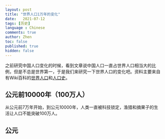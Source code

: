 ```yaml
---
layout: post
title: "世界人口1万年的变化"
date:   2021-07-12
tags: [历史]
language : Chinese
comments: true
author: Zhen
toc: false
published: true
hidden: false
---
```

之前研究中国人口变化的时候，看到文章说中国人口一直占世界人口相当大的比例，但是不总是世界第一，于是我们来研究一下世界人口的变化吧。资料主要来自有Wiki百科的[世界人口](https://zh.wikipedia.org/wiki/%E4%B8%96%E7%95%8C%E4%BA%BA%E5%8F%A3)和[人口史](https://zh.m.wikipedia.org/wiki/%E4%BA%BA%E5%8F%A3%E5%8F%B2)。

## 公元前10000年（100万人）
从公元前7万年开始，到公元10000年，人类一直被科技锁定，渔猎和摘果子的生活让人口不能突破100万人。

## 公元


<!--stackedit_data:
eyJoaXN0b3J5IjpbLTE5MTAzNjUyMDUsLTU2NTI1MzY3NV19
-->